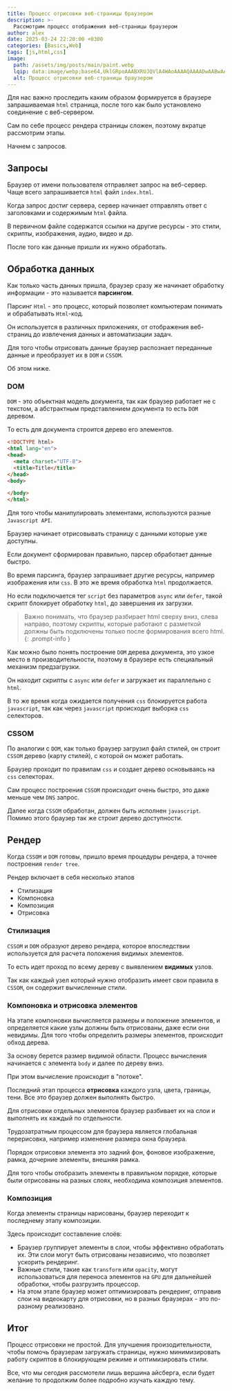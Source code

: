 ```yaml
---
title: Процесс отрисовки веб-страницы браузером
description: >-
  Рассмотрим процесс отображения веб-страницы браузером
author: alex
date: 2025-03-24 22:20:00 +0300
categories: [Basics,Web]
tags: [js,html,css]
image:
  path: /assets/img/posts/main/paint.webp
  lqip: data:image/webp;base64,UklGRpoAAABXRUJQVlA4WAoAAAAQAAAADwAABwAAQUxQSDIAAAARL0AmbZurmr57yyIiqE8oiG0bejIYEQTgqiDA9vqnsUSI6H+oAERp2HZ65qP/VIAWAFZQOCBCAAAA8AEAnQEqEAAIAAVAfCWkAALp8sF8rgRgAP7o9FDvMCkMde9PK7euH5M1m6VWoDXf2FkP3BqV0ZYbO6NA/VFIAAAA
  alt: Процесс отрисовки веб-страницы браузером
---
```


Для нас важно проследить каким образом формируется в браузере запрашиваемая `html` страница, после того как было установлено соединение с веб-сервером.

Сам по себе процесс рендера страницы сложен, поэтому вкратце рассмотрим этапы.

Начнем с запросов.

## Запросы

Браузер от имени пользователя отправляет запрос на веб-сервер. Чаще всего запрашивается `html` файл `index.html`.

Когда запрос достиг сервера, сервер начинает отправлять ответ с заголовками и содержимым `html` файла.

В первичном файле содержатся ссылки на другие ресурсы - это стили, скрипты, изображения, аудио, видео и др.

После того как данные пришли их нужно обработать.

## Обработка данных

Как только часть данных пришла, браузер сразу же начинает обработку информации - это называется **парсингом**.

Парсинг `Html` - это процесс, который позволяет компьютерам понимать и обрабатывать `Html`-код. 

Он используется в различных приложениях, от отображения веб-страниц до извлечения данных и автоматизации задач.

Для того чтобы отрисовать данные браузер распознает переданные данные и преобразует их в `DOM` и `CSSOM`.

Об этом ниже.

### DOM

`DOM` - это объектная модель документа, так как браузер работает не с текстом, а абстрактным представлением документа то есть `DOM` деревом.

То есть для документа строится дерево его элементов.

````html
<!DOCTYPE html>
<html lang="en">
<head>
  <meta charset="UTF-8">
  <title>Title</title>
</head>
<body>

</body>
</html>
````

Для того чтобы манипулировать элементами, используются разные `Javascript API`.

Браузер начинает отрисовывать страницу с данными которые уже доступны.

Если документ сформирован правильно, парсер обработает данные быстро.

Во время парсинга, браузер запрашивает другие ресурсы, например изображения или `css`. В это же время обработка `html` продолжается.

Но если подключается тег `script` без параметров `async` или `defer`, такой скрипт блокирует обработку `html`, до завершения их загрузки.

> Важно понимать, что браузер разбирает html сверху вниз, слева направо, поэтому скрипты, которые работают с разметкой должны быть подключены только после формирования всего html.
{: .prompt-info }

Как можно было понять построение `DOM` дерева документа, это узкое место в производительности, поэтому в браузере есть специальный механизм предзагрузки.

Он находит скрипты с `async` или `defer` и загружает их параллельно с `html`.

В то же время когда ожидается получения `css` блокируется работа `javascript`, так как через `javascript` происходит выборка `css` селекторов.

### CSSOM

По аналогии с `DOM`, как только браузер загрузил файл стилей, он строит `CSSOM` дерево (карту стилей), с которой он может работать.

Браузер проходит по правилам `css` и создает дерево основываясь на `css` селекторах.

Сам процесс построения `CSSOM` происходит очень быстро, это даже меньше чем `DNS` запрос.

Далее когда `CSSOM` обработан, должен быть исполнен `javascript`. Помимо этого браузер так же строит дерево доступности.

## Рендер

Когда `CSSOM` и `DOM` готовы, пришло время процедуры рендера, а точнее построения `render tree`.

Рендер включает в себя несколько этапов

- Стилизация
- Компоновка
- Композиция
- Отрисовка

### Стилизация

`CSSOM` и `DOM` образуют дерево рендера, которое впоследствии используется для расчета положения видимых элементов.

То есть идет проход по всему дереву с выявлением **видимых** узлов.

Так как каждый узел который нужно отобразить имеет свои правила в `CSSOM`, он содержит вычисленные стили.

### Компоновка и отрисовка элементов

На этапе компоновки вычисляется размеры и положение элементов, и определяется какие узлы должны быть отрисованы, даже если они невидимы.
Для того чтобы определить размеры элементов, происходит обход дерева.

За основу берется размер видимой области. Процесс вычисления начинается с элемента `body` и далее по дереву вниз.

При этом вычисление происходит в "потоке".

Последний этап процесса **отрисовка** каждого узла, цвета, границы, тени. Все это браузер должен выполнять быстро.

Для отрисовки отдельных элементов браузер разбивает их на слои и выполнять их каждый по отдельности.

Трудозатратным процессом для браузера является глобальная перерисовка, например изменение размера окна браузера.

Порядок отрисовки элемента это задний фон, фоновое изображение, рамка, дочерние элементы, внешняя рамка.

Для того чтобы отобразить элементы в правильном порядке, которые были отрисованы на разных слоях, необходима композиция элементов.

### Композиция

Когда элементы страницы нарисованы, браузер переходит к последнему этапу композиции. 

Здесь происходит составление слоёв:

- Браузер группирует элементы в слои, чтобы эффективно обработать их. Эти слои могут быть отрисованы независимо, что позволяет ускорить рендеринг.
- Важные стили, такие как `transform` или `opacity`, могут использоваться для переноса элементов на `GPU` для дальнейшей обработки, чтобы разгрузить процессор.
- На этом этапе браузер может оптимизировать рендеринг, отправив слои на видеокарту для отрисовки, но в разных браузерах - это по-разному реализовано.

## Итог

Процесс отрисовки не простой. Для улучшения произодительности, чтобы помочь браузерам загружать страницы, нужно минимизировать работу скриптов в блокирующем режиме и оптимизировать стили.

Все, что мы сегодня рассмотели лишь вершина айсберга, если будет желание то продолжим более подробно изучать каждую тему.

